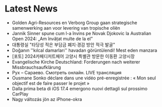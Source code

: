 # Latest News
-  Golden Agri-Resources en Verborg Group gaan strategische samenwerking aan voor levering van tropische oliën
-  Jannik Sinner spune cum l-a învins pe Novak Djokovic la Australian Open 2024: „Am învățat multe de la el”
-  대통령실 "타당성 적은 부담금 폐지·경감 방안 적극 발굴"
-  Doğanın ''kılcal damarları'' havadan görüntülendi! Mest eden manzara
-  [포토] 2024카페디저트페어 고양시 특별관 방문한 이동환 고양시장
-  Evangelische Kirche Deutschland: Forderungen nach weiterer Missbrauchsaufklärung
-  Рух – Сараево. Смотреть онлайн. LIVE трансляция
-  Ousmane Sonko déclare dans une vidéo pré-enregistrée : « Mon seul objectif est de faire passer le projet »
-  Dalla prima beta di iOS 17.4 emergono nuovi dettagli sul prossimo CarPlay
-  Nagy változás jön az iPhone-okra
